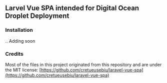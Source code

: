 ## Larvel Vue SPA intended for Digital Ocean Droplet Deployment

### Installation
.. Adding soon

### Credits
Most of the files in this project originated from this repository and are under the MIT license:  [https://github.com/cretueusebiu/laravel-vue-spa](https://github.com/cretueusebiu/laravel-vue-spa)

